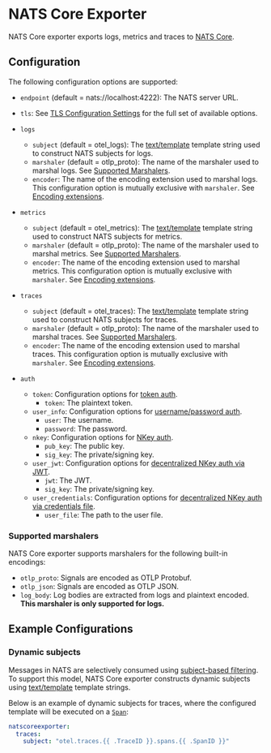 # NATS Core Exporter

<!-- status autogenerated section -->
<!-- end autogenerated section -->

NATS Core exporter exports logs, metrics and traces to [NATS Core](https://docs.nats.io/).

## Configuration

The following configuration options are supported:

- `endpoint` (default = nats://localhost:4222): The NATS server URL.
- `tls`: See [TLS Configuration Settings](https://github.com/open-telemetry/opentelemetry-collector/blob/main/config/configtls/README.md) for the full set of available options.
- `logs`
  - `subject` (default = otel_logs): The [text/template](https://pkg.go.dev/text/template) template string used to construct NATS subjects for logs.
  - `marshaler` (default = otlp_proto): The name of the marshaler used to marshal logs. See [Supported Marshalers](#supported-marshalers).
  - `encoder`: The name of the encoding extension used to marshal logs. This configuration option is mutually exclusive with `marshaler`. See [Encoding extensions](https://github.com/open-telemetry/opentelemetry-collector-contrib/blob/main/extension/encoding/README.md).
- `metrics`
  - `subject` (default = otel_metrics): The [text/template](https://pkg.go.dev/text/template) template string used to construct NATS subjects for metrics.
  - `marshaler` (default = otlp_proto): The name of the marshaler used to marshal metrics. See [Supported Marshalers](#supported-marshalers).
  - `encoder`: The name of the encoding extension used to marshal metrics. This configuration option is mutually exclusive with `marshaler`. See [Encoding extensions](https://github.com/open-telemetry/opentelemetry-collector-contrib/blob/main/extension/encoding/README.md).
- `traces`
  - `subject` (default = otel_traces): The [text/template](https://pkg.go.dev/text/template) template string used to construct NATS subjects for traces.
  - `marshaler` (default = otlp_proto): The name of the marshaler used to marshal traces. See [Supported Marshalers](#supported-marshalers).
  - `encoder`: The name of the encoding extension used to marshal traces. This configuration option is mutually exclusive with `marshaler`. See [Encoding extensions](https://github.com/open-telemetry/opentelemetry-collector-contrib/blob/main/extension/encoding/README.md).
- `auth`

  - `token`: Configuration options for [token auth](https://docs.nats.io/running-a-nats-service/configuration/securing_nats/auth_intro/tokens).
    - `token`: The plaintext token.
  - `user_info`: Configuration options for [username/password auth](https://docs.nats.io/running-a-nats-service/configuration/securing_nats/auth_intro/username_password).
    - `user`: The username.
    - `password`: The password.
  - `nkey`: Configuration options for [NKey auth](https://docs.nats.io/running-a-nats-service/configuration/securing_nats/auth_intro/nkey_auth).
    - `pub_key`: The public key.
    - `sig_key`: The private/signing key.
  - `user_jwt`: Configuration options for [decentralized NKey auth via JWT](https://docs.nats.io/running-a-nats-service/configuration/securing_nats/auth_intro/jwt).
    - `jwt`: The JWT.
    - `sig_key`: The private/signing key.
  - `user_credentials`: Configuration options for [decentralized NKey auth via credentials file](https://docs.nats.io/using-nats/developer/connecting/creds).
    - `user_file`: The path to the user file.

### Supported marshalers

NATS Core exporter supports marshalers for the following built-in encodings:

- `otlp_proto`: Signals are encoded as OTLP Protobuf.
- `otlp_json`: Signals are encoded as OTLP JSON.
- `log_body`: Log bodies are extracted from logs and plaintext encoded. **This marshaler is only supported for logs.**

## Example Configurations

### Dynamic subjects

Messages in NATS are selectively consumed using [subject-based filtering](https://docs.nats.io/nats-concepts/subjects#subject-based-filtering-and-security). To support this model, NATS Core exporter constructs dynamic subjects using [text/template](https://pkg.go.dev/text/template) template strings.

Below is an example of dynamic subjects for traces, where the configured template will be executed on a [`Span`](https://pkg.go.dev/go.opentelemetry.io/collector/pdata/internal/data/protogen/trace/v1#Span):

```yaml
natscoreexporter:
  traces:
    subject: "otel.traces.{{ .TraceID }}.spans.{{ .SpanID }}"
```

